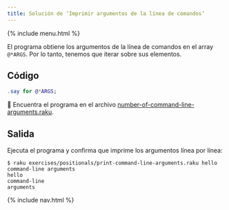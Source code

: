 ```yaml
---
title: Solución de ‘Imprimir argumentos de la línea de comandos’
---
```


{% include menu.html %}

El programa obtiene los argumentos de la línea de comandos en el array `@*ARGS`. Por lo tanto, tenemos que iterar sobre sus elementos.

## Código

```raku
.say for @*ARGS;
```

🦋 Encuentra el programa en el archivo [number-of-command-line-arguments.raku](https://github.com/ash/raku-course/blob/master/exercises/positionals/print-command-line-arguments.raku).

## Salida

Ejecuta el programa y confirma que imprime los argumentos línea por línea:

```console
$ raku exercises/positionals/print-command-line-arguments.raku hello command-line arguments
hello
command-line
arguments
```

{% include nav.html %}